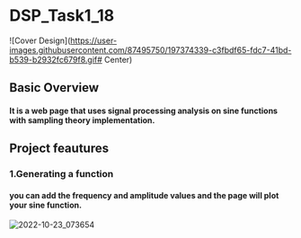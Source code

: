 # DSP_Task1_18

![Cover Design](https://user-images.githubusercontent.com/87495750/197374339-c3fbdf65-fdc7-41bd-b539-b2932fc679f8.gif# Center)

## Basic Overview
#### It is a web page that uses signal processing analysis on sine functions with sampling theory implementation.


## Project feautures
### 1.Generating a function
#### you can add the frequency and amplitude values and the page will plot your sine function.
![2022-10-23_073654](https://user-images.githubusercontent.com/87495750/197375800-e618c9d1-c7f7-499b-85b1-fe551cd7b678.png)

